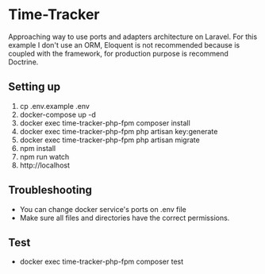 # Time-Tracker

Approaching way to use ports and adapters architecture on Laravel.
For this example I don't use an ORM, Eloquent is not recommended because
is coupled with the framework, for production purpose is recommend Doctrine.

## Setting up
1. cp .env.example .env
2. docker-compose up -d
3. docker exec time-tracker-php-fpm composer install
4. docker exec time-tracker-php-fpm php artisan key:generate
5. docker exec time-tracker-php-fpm php artisan migrate
6. npm install
7.  npm run watch
8. http://localhost

## Troubleshooting
- You can change docker service's ports on .env file
- Make sure all files and directories have the correct permissions. 

## Test
- docker exec time-tracker-php-fpm composer test
